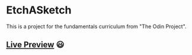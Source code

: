 # EtchASketch
This is a project for the fundamentals curriculum from "The Odin Project".
## **[Live Preview](https://bogvoicescu.github.io/EtchASketch/)** :smiley:
